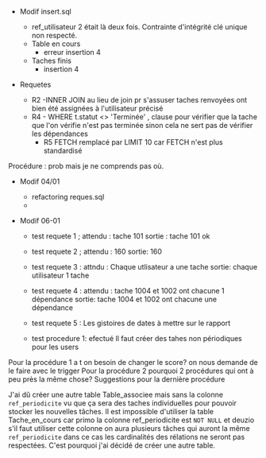 - Modif insert.sql

  - ref_utilisateur 2 était là deux fois. Contrainte d'intégrité clé unique non respecté.
  - Table en cours
    - erreur insertion 4
  - Taches finis
    - insertion 4

- Requetes
  - R2 -INNER JOIN au lieu de join pr s'assuser taches renvoyées ont bien été assignées à l'utilisateur précisé
  - R4 - WHERE
    t.statut <> 'Terminée' , clause pour vérifier que la tache que l'on vérifie n'est pas terminée sinon
    cela ne sert pas de vérifier les dépendances
    - R5 FETCH remplacé par LIMIT 10 car FETCH n'est plus standardisé

Procédure :
prob mais je ne comprends pas où.

- Modif 04/01

  - refactoring reques.sql
  -

- Modif 06-01

  - test requete 1 ; attendu : tache 101 sortie : tache 101 ok
  - test requete 2 ; attendu : 160 sortie: 160
  - test requete 3 : attndu : Chaque utlisateur a une tache sortie: chaque utilisateur 1 tache
  - test requete 4 : attendu : tache 1004 et 1002 ont chacune 1 dépendance sortie: tache 1004 et 1002 ont chacune une dépendance
  - test requete 5 :
    Les gistoires de dates à mettre sur le rapport

  - test procedure 1: efectué
    Il faut créer des tahes non périodiques pour les users

Pour la procédure 1 a t on besoin de changer le score? on nous demande de le faire avec le trigger
Pour la procédure 2 pourquoi 2 procédures qui ont à peu près la même chose?
Suggestions pour la dernière procédure


J'ai dû créer une autre table Table_associee mais sans la colonne `ref_periodicite` vu que ça sera des taches individuelles pour pouvoir stocker les nouvelles tâches. Il est impossible d'utiliser la table Tache_en_cours car primo la colonne ref_periodicite est `NOT NULL` et deuzio s'il faut utiliser cette colonne on aura plusieurs tâches qui auront la même `ref_periodicite` dans ce cas les cardinalités des rélations ne seront pas respectées. C'est pourquoi j'ai décidé de créer une autre table.